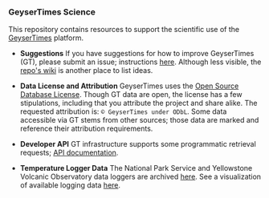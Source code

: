 ### GeyserTimes Science
This repository contains resources to support the scientific use of the [GeyserTimes](http://geysertimes.org) platform. 

* **Suggestions**
If you have suggestions for how to improve GeyserTimes (GT), please submit an issue; instructions  [here](https://help.github.com/articles/creating-an-issue/). Although less visible, the [repo's wiki](https://github.com/glennon/GeyserTimes-Science/wiki) is another place to list ideas.

* **Data License and Attribution** GeyserTimes uses the [Open Source Database License](http://opendatacommons.org/licenses/odbl/summary/). Though GT data are open, the license has a few stipulations, including that you attribute the project and share alike. The requested attribution is: `© GeyserTimes under ODbL`. Some data accessible via GT stems from other sources; those data are marked and reference their attribution requirements.

* **Developer API** GT infrastructure supports some programmatic retrieval requests; [API documentation](http://geysertimes.org/api/v4/docs/index.php).  

* **Temperature Logger Data** The National Park Service and Yellowstone Volcanic Observatory data loggers are archived [here](http://geysertimes.org/datalogger/index.php). See a visualization of available logging data [here](http://geysertimes.org/datalogger/analysis/punchcard/punchcard.php).
